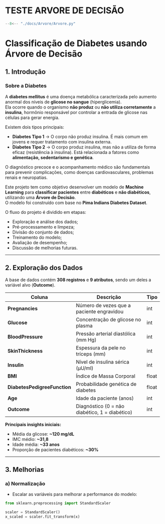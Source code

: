 # TESTE ARVORE DE DECISÃO


``` python exec="on" html="1"
--8<-- "./docs/Arvore/Arvore.py"
```

# Classificação de Diabetes usando Árvore de Decisão

## 1. Introdução 


### Sobre a Diabetes 

A **diabetes mellitus** é uma doença metabólica caracterizada pelo aumento anormal dos níveis de **glicose no sangue** (hiperglicemia).  
Ela ocorre quando o organismo **não produz** ou **não utiliza corretamente** a **insulina**, hormônio responsável por controlar a entrada de glicose nas células para gerar energia.

Existem dois tipos principais:
- **Diabetes Tipo 1** → O corpo não produz insulina. É mais comum em jovens e requer tratamento com insulina externa.
- **Diabetes Tipo 2** → O corpo produz insulina, mas não a utiliza de forma eficaz (resistência à insulina). Está relacionada a fatores como **alimentação, sedentarismo e genética**.

O diagnóstico precoce e o acompanhamento médico são fundamentais para prevenir complicações, como doenças cardiovasculares, problemas renais e neuropatias.



Este projeto tem como objetivo desenvolver um modelo de **Machine Learning** para **classificar pacientes** entre **diabéticos** e **não diabéticos**, utilizando uma **Árvore de Decisão**.  
O modelo foi construído com base no **Pima Indians Diabetes Dataset**.

O fluxo do projeto é dividido em etapas:
- Exploração e análise dos dados;
- Pré-processamento e limpeza;
- Divisão do conjunto de dados;
- Treinamento do modelo;
- Avaliação de desempenho;
- Discussão de melhorias futuras.

---

## 2. Exploração dos Dados 

A base de dados contém **308 registros** e **9 atributos**, sendo um deles a variável alvo (**Outcome**).

| Coluna                     | Descrição                                   | Tipo   |
|---------------------------|-------------------------------------------|--------|
| **Pregnancies**           | Número de vezes que a paciente engravidou | int    |
| **Glucose**               | Concentração de glicose no plasma         | int    |
| **BloodPressure**         | Pressão arterial diastólica (mm Hg)       | int    |
| **SkinThickness**         | Espessura da pele no tríceps (mm)         | int    |
| **Insulin**               | Nível de insulina sérica (µU/ml)          | int    |
| **BMI**                   | Índice de Massa Corporal                 | float  |
| **DiabetesPedigreeFunction** | Probabilidade genética de diabetes     | float  |
| **Age**                   | Idade da paciente (anos)                 | int    |
| **Outcome**               | Diagnóstico (0 = não diabético, 1 = diabético) | int |

**Principais insights iniciais:**
- Média da glicose: **~120 mg/dL**
- IMC médio: **~31,8**
- Idade média: **~33 anos**
- Proporção de pacientes diabéticos: **~30%**

---

## 3. Melhorias 

### a) Normalização 
- Escalar as variáveis para melhorar a performance do modelo:
```python
from sklearn.preprocessing import StandardScaler

scaler = StandardScaler()
x_scaled = scaler.fit_transform(x)
